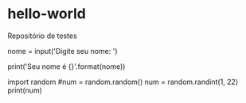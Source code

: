 # hello-world
Repositório de testes

nome = input('Digite seu nome: ')

print('Seu nome é {}'.format(nome))


import random
#num = random.random()
num = random.randint(1, 22)
print(num)
